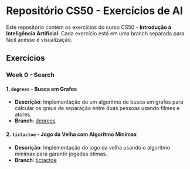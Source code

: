 # Repositório CS50 - Exercícios de AI

Este repositório contém os exercícios do curso CS50 - **Introdução à Inteligência Artificial**. Cada exercício está em uma branch separada para fácil acesso e visualização.

## Exercícios

### Week 0 - Search

#### 1. `degrees` - Busca em Grafos
- **Descrição**: Implementação de um algoritmo de busca em grafos para calcular os graus de separação entre duas pessoas usando filmes e atores.
- **Branch**: [degrees](https://github.com/CiroJunio/AI/tree/degrees)

#### 2. `tictactoe` - Jogo da Velha com Algoritmo Minimax
- **Descrição**: Implementação do jogo da velha usando o algoritmo minimax para garantir jogadas ótimas.
- **Branch**: [tictactoe](https://github.com/CiroJunio/AI/tree/tictactoe)
